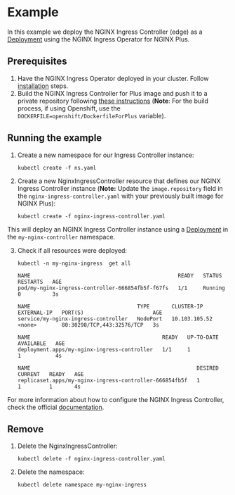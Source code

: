 # Example

In this example we deploy the NGINX Ingress Controller (edge) as a [Deployment](https://kubernetes.io/docs/concepts/workloads/controllers/deployment/) using the NGINX Ingress Operator for NGINX Plus.

## Prerequisites

1. Have the NGINX Ingress Operator deployed in your cluster. Follow [installation](../../README.md#installation) steps.
2. Build the NGINX Ingress Controller for Plus image and push it to a private repository following 
[these instructions](https://docs.nginx.com/nginx-ingress-controller/installation/building-ingress-controller-image/#building-the-image-and-pushing-it-to-the-private-registry) 
(**Note**: For the build process, if using Openshift, use the `DOCKERFILE=openshift/DockerfileForPlus` variable). 

## Running the example

1. Create a new namespace for our Ingress Controller instance:
    ```
    kubectl create -f ns.yaml
    ```  

2. Create a new NginxIngressController resource that defines our NGINX Ingress Controller instance (**Note:** Update the `image.repository` field in the `nginx-ingress-controller.yaml` with your previously built image for NGINX Plus):
    ```
    kubectl create -f nginx-ingress-controller.yaml
    ```

This will deploy an NGINX Ingress Controller instance using a [Deployment](https://kubernetes.io/docs/concepts/workloads/controllers/deployment/) in the `my-nginx-controller` namespace. 

3. Check if all resources were deployed:

    ```
    kubectl -n my-nginx-ingress  get all
    
    NAME                                               READY   STATUS    RESTARTS   AGE
    pod/my-nginx-ingress-controller-666854fb5f-f67fs   1/1     Running   0          3s
    
    NAME                                  TYPE       CLUSTER-IP      EXTERNAL-IP   PORT(S)                      AGE
    service/my-nginx-ingress-controller   NodePort   10.103.105.52   <none>        80:30298/TCP,443:32576/TCP   3s
    
    NAME                                          READY   UP-TO-DATE   AVAILABLE   AGE
    deployment.apps/my-nginx-ingress-controller   1/1     1            1           4s
    
    NAME                                                     DESIRED   CURRENT   READY   AGE
    replicaset.apps/my-nginx-ingress-controller-666854fb5f   1         1         1       4s
    ```

For more information about how to configure the NGINX Ingress Controller, check the official [documentation](https://docs.nginx.com/nginx-ingress-controller/overview/).

## Remove

1. Delete the NginxIngressController:
    ```
    kubectl delete -f nginx-ingress-controller.yaml
    ``` 

1. Delete the namespace:
    ```
    kubectl delete namespace my-nginx-ingress
    ```